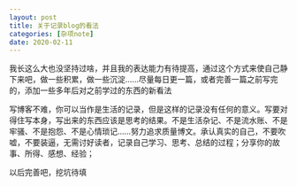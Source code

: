 ```yaml
---
layout: post
title: 关于记录blog的看法
categories: [杂项note]
date: 2020-02-11
---
```



我长这么大也没坚持过啥，并且我的表达能力有待提高，通过这个方式来使自己静下来吧，做一些积累，做一些沉淀......尽量每日更一篇，或者完善一篇之前写完的，添加一些多年后对之前学过的东西的新看法

写博客不难，你可以当作是生活的记录，但是这样的记录没有任何的意义。写要对得住写本身，写出来的东西应该是思考的结果。不是生活杂记、不是流水账、不是牢骚、不是抱怨、不是心情琐记……努力追求质量博文。承认真实的自己，不要吹嘘，不要装逼，无需讨好读者，记录自己学习、思考、总结的过程；分享你的故事、所得、感想、经验；  

以后完善吧，挖坑待填
